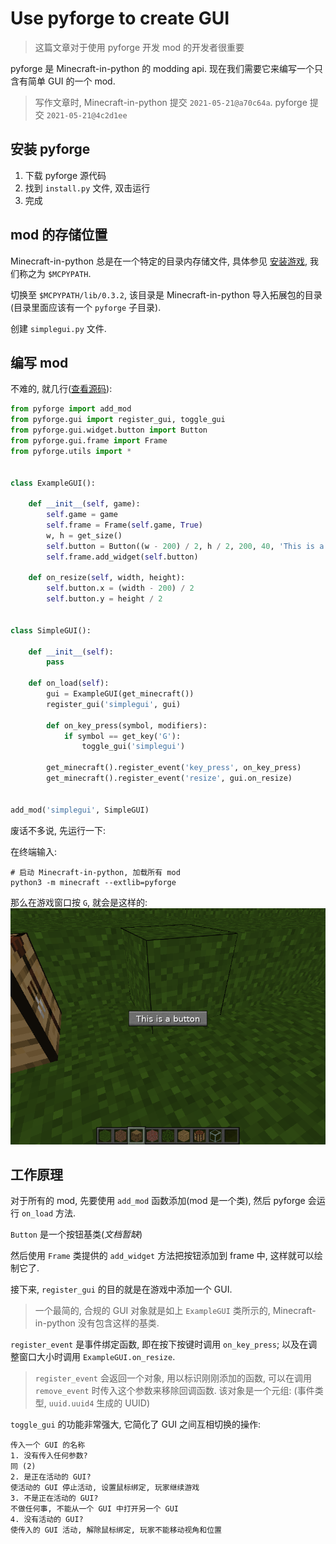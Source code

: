 # Use pyforge to create GUI
> 这篇文章对于使用 pyforge 开发 mod 的开发者很重要

pyforge 是 Minecraft-in-python 的 modding api. 现在我们需要它来编写一个只含有简单 GUI 的一个 mod.
> 写作文章时, Minecraft-in-python 提交 `2021-05-21@a70c64a`. pyforge 提交 `2021-05-21@4c2d1ee`

## 安装 pyforge
1. 下载 pyforge 源代码
2. 找到 `install.py` 文件, 双击运行
3. 完成

## mod 的存储位置
Minecraft-in-python 总是在一个特定的目录内存储文件,
具体参见 [安装游戏](https://minecraft-in-python.github.io/docs/install-game/), 我们称之为 `$MCPYPATH`.

切换至 `$MCPYPATH/lib/0.3.2`, 该目录是 Minecraft-in-python 导入拓展包的目录(目录里面应该有一个 `pyforge` 子目录).

创建 `simplegui.py` 文件.

## 编写 mod
不难的, 就几行([查看源码](source/code/simplegui.py)):
```python
from pyforge import add_mod
from pyforge.gui import register_gui, toggle_gui
from pyforge.gui.widget.button import Button
from pyforge.gui.frame import Frame
from pyforge.utils import *


class ExampleGUI():

    def __init__(self, game):
        self.game = game
        self.frame = Frame(self.game, True)
        w, h = get_size()
        self.button = Button((w - 200) / 2, h / 2, 200, 40, 'This is a button')
        self.frame.add_widget(self.button)

    def on_resize(self, width, height):
        self.button.x = (width - 200) / 2
        self.button.y = height / 2


class SimpleGUI():

    def __init__(self):
        pass

    def on_load(self):
        gui = ExampleGUI(get_minecraft())
        register_gui('simplegui', gui)

        def on_key_press(symbol, modifiers):
            if symbol == get_key('G'):
                toggle_gui('simplegui')

        get_minecraft().register_event('key_press', on_key_press)
        get_minecraft().register_event('resize', gui.on_resize)


add_mod('simplegui', SimpleGUI)
```
废话不多说, 先运行一下:

在终端输入: 
```shell
# 启动 Minecraft-in-python, 加载所有 mod
python3 -m minecraft --extlib=pyforge
```

那么在游戏窗口按 `G`, 就会是这样的:
![simplegui demo](source/image/article-2021-05-09-1.png)

## 工作原理
对于所有的 mod, 先要使用 `add_mod` 函数添加(mod 是一个类), 然后 pyforge 会运行 `on_load` 方法.

`Button` 是一个按钮基类(*文档暂缺*)

然后使用 `Frame` 类提供的 `add_widget` 方法把按钮添加到 frame 中, 这样就可以绘制它了.

接下来, `register_gui` 的目的就是在游戏中添加一个 GUI.
> 一个最简的, 合规的 GUI 对象就是如上 `ExampleGUI` 类所示的, Minecraft-in-python 没有包含这样的基类.

`register_event` 是事件绑定函数, 即在按下按键时调用 `on_key_press`; 以及在调整窗口大小时调用 `ExampleGUI.on_resize`.
> `register_event` 会返回一个对象, 用以标识刚刚添加的函数, 可以在调用 `remove_event` 时传入这个参数来移除回调函数.
该对象是一个元组: (事件类型, `uuid.uuid4` 生成的 UUID)

`toggle_gui` 的功能非常强大, 它简化了 GUI 之间互相切换的操作:
```
传入一个 GUI 的名称
1. 没有传入任何参数?
同 (2)
2. 是正在活动的 GUI?
使活动的 GUI 停止活动, 设置鼠标绑定, 玩家继续游戏
3. 不是正在活动的 GUI?
不做任何事, 不能从一个 GUI 中打开另一个 GUI
4. 没有活动的 GUI?
使传入的 GUI 活动, 解除鼠标绑定, 玩家不能移动视角和位置
```
